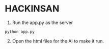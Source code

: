 # HACKINSAN

1. Run the app.py as the server
```
python app.py
```

2. Open the html files for the AI to make it run.

